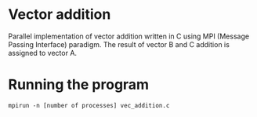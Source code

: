 # Vector addition

Parallel implementation of vector addition written in C using MPI (Message Passing Interface) paradigm. The result of vector B and C addition is assigned to vector A.

# Running the program

```
mpirun -n [number of processes] vec_addition.c
```